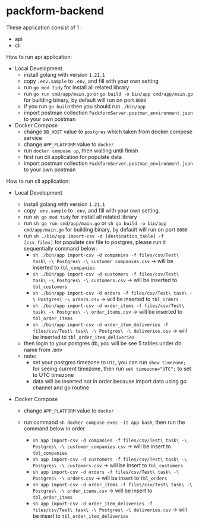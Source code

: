 # packform-backend
These application consist of 1 :
   - api
   - cli

How to run api application:
   - Local Development
       - install golang with version `1.21.1`
       - copy `.env.sample` to `.env`, and fill with your own setting
       - run `go mod tidy` for install all related library
       - run `go run cmd/app/main.go` or `go build -o bin/app cmd/app/main.go` for building binary, by default will run on port `8080`
       - if you run `go build` then you should run `./bin/app`
       - import postman collection `PackformServer.postman_environment.json` to your own postman
   - Docker Compose
       - change `DB_HOST` value to `postgres` which taken from docker compose service
       - change `APP_PLATFORM` value to `docker`
       - run `docker compose up`, then waiting until finish
       - first run cli application for populate data
       - import postman collection `PackformServer.postman_environment.json` to your own postman

How to run cli application:
   - Local Development
       - install golang with version `1.21.1`
       - copy `.env.sample` to `.env`, and fill with your own setting.
       - run ```sh go mod tidy``` for install all related library
       - run ```sh go run cmd/app/main.go``` or ```sh go build -o bin/app cmd/app/main.go``` for building binary, by default will run on port `8080`
       - run ```sh ./bin/app import-csv -d [destination_table] -f [csv_files]``` for populate csv file to postgres, please run it sequentially command below:
           - ```sh ./bin/app import-csv -d companies -f files/csv/Test\ task\ -\ Postgres\ -\ customer_companies.csv``` -> will be inserted to `tbl_companies`
           - ```sh ./bin/app import-csv -d customers -f files/csv/Test\ task\ -\ Postgres\ -\ customers.csv``` -> will be inserted to `tbl_customers`
           - ```sh ./bin/app import-csv -d orders -f files/csv/Test\ task\ -\ Postgres\ -\ orders.csv``` -> will be inserted to `tbl_orders`
           - ```sh ./bin/app import-csv -d order_items -f files/csv/Test\ task\ -\ Postgres\ -\ order_items.csv``` -> will be inserted to `tbl_order_items`
           - ```sh ./bin/app import-csv -d order_item_deliveries -f files/csv/Test\ task\ -\ Postgres\ -\ deliveries.csv``` -> will be inserted to `tbl_order_item_deliveries`
       - then login to your postgres db, you will be see 5 tables under db name from .env
       - note:
         - set your postgres timezone to `UTC`, you can run `show timezone;` for seeing current timezone, then run `set timezone="UTC";` to set to UTC timezone
         - data will be inserted not in order because import data using go channel and go routine
   
   - Docker Compose
       - change `APP_PLATFORM` value to `docker`
       - run command ```sh docker compose exec -it app bash```, then run the command below in order
             
           - ```sh app import-csv -d companies -f files/csv/Test\ task\ -\ Postgres\ -\ customer_companies.csv``` -> will be insert to `tbl_companies`
           - ```sh app import-csv -d customers -f files/csv/Test\ task\ -\ Postgres\ -\ customers.csv``` -> will be insert to `tbl_customers`
           - ```sh app import-csv -d orders -f files/csv/Test\ task\ -\ Postgres\ -\ orders.csv``` -> will be insert to `tbl_orders`
           - ```sh app import-csv -d order_items -f files/csv/Test\ task\ -\ Postgres\ -\ order_items.csv``` -> will be insert to `tbl_order_items`
           - ```sh app import-csv -d order_item_deliveries -f files/csv/Test\ task\ -\ Postgres\ -\ deliveries.csv``` -> will be insert to `tbl_order_item_deliveries`
       